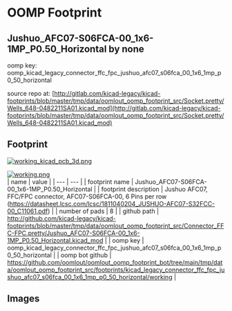 # OOMP Footprint  
## Jushuo_AFC07-S06FCA-00_1x6-1MP_P0.50_Horizontal  by none  
  
oomp key: oomp_kicad_legacy_connector_ffc_fpc_jushuo_afc07_s06fca_00_1x6_1mp_p0_50_horizontal  
  
source repo at: [http://gitlab.com/kicad-legacy/kicad-footprints/blob/master/tmp/data/oomlout_oomp_footprint_src/Socket.pretty/Wells_648-0482211SA01.kicad_mod](http://gitlab.com/kicad-legacy/kicad-footprints/blob/master/tmp/data/oomlout_oomp_footprint_src/Socket.pretty/Wells_648-0482211SA01.kicad_mod)  
## Footprint  
  
[![working_kicad_pcb_3d.png](working_kicad_pcb_3d_600.png)](working_kicad_pcb_3d.png)  
  
[![working.png](working_600.png)](working.png)  
| name | value | 
| --- | --- | 
| footprint name | Jushuo_AFC07-S06FCA-00_1x6-1MP_P0.50_Horizontal | 
| footprint description | Jushuo AFC07, FFC/FPC connector, AFC07-S06FCA-00, 6 Pins per row (https://datasheet.lcsc.com/lcsc/1811040204_JUSHUO-AFC07-S32FCC-00_C11061.pdf) | 
| number of pads | 8 | 
| github path | http://github.com/kicad-legacy/kicad-footprints/blob/master/tmp/data/oomlout_oomp_footprint_src/Connector_FFC-FPC.pretty/Jushuo_AFC07-S06FCA-00_1x6-1MP_P0.50_Horizontal.kicad_mod | 
| oomp key | oomp_kicad_legacy_connector_ffc_fpc_jushuo_afc07_s06fca_00_1x6_1mp_p0_50_horizontal | 
| oomp bot github | https://github.com/oomlout/oomlout_oomp_footprint_bot/tree/main/tmp/data/oomlout_oomp_footprint_src/footprints/kicad_legacy_connector_ffc_fpc_jushuo_afc07_s06fca_00_1x6_1mp_p0_50_horizontal/working | 
## Images  
